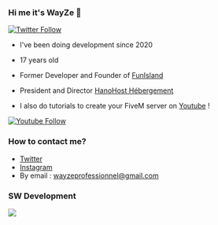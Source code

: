 ### Hi me it's WayZe 👋

[![Twitter Follow](https://img.shields.io/twitter/follow/WayZeTV?color=1DA1F2&logo=twitter&style=for-the-badge)](https://twitter.com/WayZeTV)
- I've been doing development since 2020
- 17 years old
- Former Developer and Founder of [FunIsland](https://twitter.com/FunIslandRP)
- President and Director [HanoHost Hébergement](https://hanohost.fr)

- I also do tutorials to create your FiveM server on [Youtube](https://www.youtube.com/channel/WayZe) !

[![Youtube Follow](https://img.shields.io/youtube/channel/subscribers/WayZelabel=s%27abonner&style=for-the-badge)](https://www.youtube.com/channel/WayZe/subscribe)

### How to contact me?

- [Twitter](https://twitter.com/WayZeTV)
- [Instagram](https://instagram.com/wayze_tv)
- By email : wayzeprofessionnel@gmail.com

### SW Development
<a href="https://discord.gg/Wc4ujJNcpQ"><img src="https://discord.com/api/guilds/723245101282885742/widget.png?style=banner1"></a>
